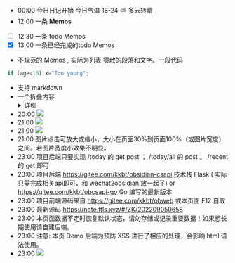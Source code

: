 - 00:00 今日日记开始 今日气温 18-24 ⛅ 多云转晴
- 12:00 一条 **Memos**
- [ ] 12:30 一条 todo Memos
- [x] 13:00 一条已经完成的todo Memos
- 不规范的 Memos , 实际为列表
零散的段落和文字。一段代码
```js
if (age<18) x="Too young";
```
- 支持 markdown 
- 一个折叠内容 <details><summary>详细</summary>图片<img src="https://tse4-mm.cn.bing.net/th/id/OIP-C.Rs3A5o1ZQi6WcRlkYZWCmgHaHZ?w=207&h=205&c=7&r=0&o=5&pid=1.7" alt="IMG_2" title="IMG_2"/></details>
- 20:00 ![](https://tse4-mm.cn.bing.net/th/id/OIP-C.Rs3A5o1ZQi6WcRlkYZWCmgHaHZ?w=207&h=205&c=7&r=0&o=5&pid=1.7)
- 21:00 ![](https://img0.baidu.com/it/u=3235644609,1432800347&fm=253&fmt=auto&app=138&f=JPEG?w=859&h=500)
- 21:00 ![](https://cdn.ftls.xyz/images/2022/11/zhishi1.jpg)
- 21:00 图片点击可放大或缩小，大小在页面30%到页面100%（或图片宽度）之间。若图片宽度小效果不明显。
- 23:00 项目后端只要实现 /today 的 get post ； /today/all 的 post 。 /recent 的 get 即可
- 23:00 项目后端 https://gitee.com/kkbt/obsidian-csapi 技术栈 Flask ( 实际只需完成相关api即可，和 wechat2obsidian 放一起了) or https://gitee.com/kkbt/obcsapi-go Go 编写的最新版本
- 23:00 项目前端源码来自 https://gitee.com/kkbt/obweb 或本页面 F12 自取
- 23:00 最新源码 https://note.ftls.xyz/#/ZK/202209050658
- 23:00 本页面数据不定时恢复默认状态，请勿存储或记录重要数据！如果想长期使用请自建后端。
- 23:00 注意: 本页 Demo 后端为预防 XSS 进行了相应的处理，会影响 html 语法使用。
- 23:00 <img src="https://v1.jinrishici.com/all.svg">